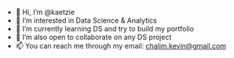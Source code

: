 - 👋 Hi, I’m @kaetzie
- 👀 I’m interested in Data Science & Analytics
- 🌱 I’m currently learning DS and try to build my portfolio
- 💞️ I’m also open to collaborate on any DS project
- 📫 You can reach me through my email: chalim.kevin@gmail.com

<!---
kaetzie/kaetzie is a ✨ special ✨ repository because its `README.md` (this file) appears on your GitHub profile.
You can click the Preview link to take a look at your changes.
--->
